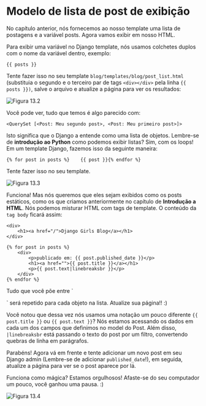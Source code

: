 # Modelo de lista de post de exibição

No capítulo anterior, nós fornecemos ao nosso template uma lista de postagens e a variável posts. Agora vamos exibir em nosso HTML.

Para exibir uma variável no Django template, nós usamos colchetes duplos com o nome da variável dentro, exemplo:

```text
{{ posts }}
```

Tente fazer isso no seu template `blog/templates/blog/post_list.html` \(substituia o segundo e o terceiro par de tags `<div></div>` pela linha `{{ posts }})`, salve o arquivo e atualize a página para ver os resultados:

![Figura 13.2](https://tutorial.djangogirls.org/pt/django_templates/images/step2.png)

Você pode ver, tudo que temos é algo parecido com:

```text
<QuerySet [<Post: Meu segundo post>, <Post: Meu primeiro post>]>
```

Isto significa que o Django a entende como uma lista de objetos. Lembre-se de **introdução ao Python** como podemos exibir listas? Sim, com os loops! Em um template Django, fazemos isso da seguinte maneira:

```text
{% for post in posts %}    {{ post }}{% endfor %}
```

Tente fazer isso no seu template.

![Figura 13.3](https://tutorial.djangogirls.org/pt/django_templates/images/step3.png)

Funciona! Mas nós queremos que eles sejam exibidos como os posts estáticos, como os que criamos anteriormente no capítulo de **Introdução a HTML**. Nós podemos misturar HTML com tags de template. O conteúdo da `tag body` ficará assim:

```text
<div>
    <h1><a href="/">Django Girls Blog</a></h1>
</div>

{% for post in posts %}
    <div>
        <p>publicado em: {{ post.published_date }}</p>
        <h1><a href="">{{ post.title }}</a></h1>
        <p>{{ post.text|linebreaksbr }}</p>
    </div>
{% endfor %}
```

Tudo que você põe entre \`

\` será repetido para cada objeto na lista. Atualize sua página!! :\)

Você notou que dessa vez nós usamos uma notação um pouco diferente `{{ post.title }}` ou `{{ post.text }}`? Nós estamos acessando os dados em cada um dos campos que definimos no model do Post. Além disso, `|linebreaksbr` está passando o texto do post por um filtro, convertendo quebras de linha em parágrafos.

Parabéns! Agora vá em frente e tente adicionar um novo post em seu Django admin \(Lembre-se de adicionar `published_date`!\), em seguida, atualize a página para ver se o post aparece por lá.

Funciona como mágica? Estamos orgulhosos! Afaste-se do seu computador um pouco, você ganhou uma pausa. :\)

![Figura 13.4](https://tutorial.djangogirls.org/pt/django_templates/images/donut.png)

